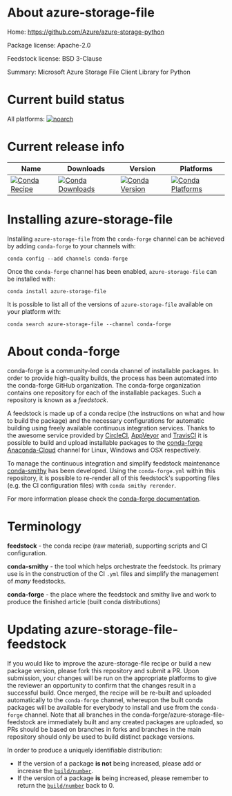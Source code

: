 About azure-storage-file
========================

Home: https://github.com/Azure/azure-storage-python

Package license: Apache-2.0

Feedstock license: BSD 3-Clause

Summary: Microsoft Azure Storage File Client Library for Python



Current build status
====================

All platforms:
[![noarch](https://img.shields.io/circleci/project/github/conda-forge/azure-storage-file-feedstock/master.svg?label=noarch)](https://circleci.com/gh/conda-forge/azure-storage-file-feedstock)

Current release info
====================

| Name | Downloads | Version | Platforms |
| --- | --- | --- | --- |
| [![Conda Recipe](https://img.shields.io/badge/recipe-azure--storage--file-green.svg)](https://anaconda.org/conda-forge/azure-storage-file) | [![Conda Downloads](https://img.shields.io/conda/dn/conda-forge/azure-storage-file.svg)](https://anaconda.org/conda-forge/azure-storage-file) | [![Conda Version](https://img.shields.io/conda/vn/conda-forge/azure-storage-file.svg)](https://anaconda.org/conda-forge/azure-storage-file) | [![Conda Platforms](https://img.shields.io/conda/pn/conda-forge/azure-storage-file.svg)](https://anaconda.org/conda-forge/azure-storage-file) |

Installing azure-storage-file
=============================

Installing `azure-storage-file` from the `conda-forge` channel can be achieved by adding `conda-forge` to your channels with:

```
conda config --add channels conda-forge
```

Once the `conda-forge` channel has been enabled, `azure-storage-file` can be installed with:

```
conda install azure-storage-file
```

It is possible to list all of the versions of `azure-storage-file` available on your platform with:

```
conda search azure-storage-file --channel conda-forge
```


About conda-forge
=================

conda-forge is a community-led conda channel of installable packages.
In order to provide high-quality builds, the process has been automated into the
conda-forge GitHub organization. The conda-forge organization contains one repository
for each of the installable packages. Such a repository is known as a *feedstock*.

A feedstock is made up of a conda recipe (the instructions on what and how to build
the package) and the necessary configurations for automatic building using freely
available continuous integration services. Thanks to the awesome service provided by
[CircleCI](https://circleci.com/), [AppVeyor](http://www.appveyor.com/)
and [TravisCI](https://travis-ci.org/) it is possible to build and upload installable
packages to the [conda-forge](https://anaconda.org/conda-forge)
[Anaconda-Cloud](http://docs.anaconda.org/) channel for Linux, Windows and OSX respectively.

To manage the continuous integration and simplify feedstock maintenance
[conda-smithy](http://github.com/conda-forge/conda-smithy) has been developed.
Using the ``conda-forge.yml`` within this repository, it is possible to re-render all of
this feedstock's supporting files (e.g. the CI configuration files) with ``conda smithy rerender``.

For more information please check the [conda-forge documentation](https://conda-forge.org/docs/).

Terminology
===========

**feedstock** - the conda recipe (raw material), supporting scripts and CI configuration.

**conda-smithy** - the tool which helps orchestrate the feedstock.
                   Its primary use is in the construction of the CI ``.yml`` files
                   and simplify the management of *many* feedstocks.

**conda-forge** - the place where the feedstock and smithy live and work to
                  produce the finished article (built conda distributions)


Updating azure-storage-file-feedstock
=====================================

If you would like to improve the azure-storage-file recipe or build a new
package version, please fork this repository and submit a PR. Upon submission,
your changes will be run on the appropriate platforms to give the reviewer an
opportunity to confirm that the changes result in a successful build. Once
merged, the recipe will be re-built and uploaded automatically to the
`conda-forge` channel, whereupon the built conda packages will be available for
everybody to install and use from the `conda-forge` channel.
Note that all branches in the conda-forge/azure-storage-file-feedstock are
immediately built and any created packages are uploaded, so PRs should be based
on branches in forks and branches in the main repository should only be used to
build distinct package versions.

In order to produce a uniquely identifiable distribution:
 * If the version of a package **is not** being increased, please add or increase
   the [``build/number``](http://conda.pydata.org/docs/building/meta-yaml.html#build-number-and-string).
 * If the version of a package **is** being increased, please remember to return
   the [``build/number``](http://conda.pydata.org/docs/building/meta-yaml.html#build-number-and-string)
   back to 0.